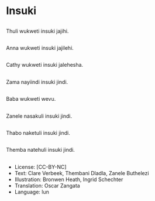 # Insuki

##
Thuli wukweti insuki jajihi.

##
Anna wukweti insuki jajilehi.

##
Cathy wukweti insuki jalehesha.

##
Zama nayiindi insuki jindi.

##
Baba wukweti wevu.

##
Zanele nasakuli insuki jindi.

##
Thabo naketuli insuki jindi.

##
Themba natehuli insuki jindi.

##
* License: [CC-BY-NC]
* Text: Clare Verbeek, Thembani Dladla, Zanele Buthelezi
* Illustration: Bronwen Heath, Ingrid Schechter
* Translation: Oscar Zangata
* Language: lun
